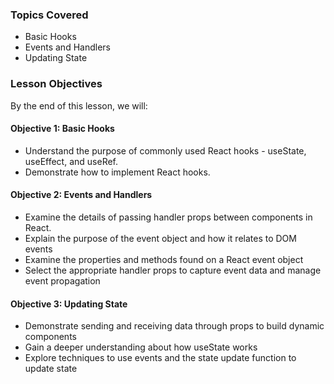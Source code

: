 ### Topics Covered

- Basic Hooks
- Events and Handlers
- Updating State

### Lesson Objectives

By the end of this lesson, we will:

#### Objective 1: Basic Hooks

- Understand the purpose of commonly used React hooks - useState, useEffect, and useRef.
- Demonstrate how to implement React hooks.

#### Objective 2: Events and Handlers

- Examine the details of passing handler props between components in React.
- Explain the purpose of the event object and how it relates to DOM events
- Examine the properties and methods found on a React event object
- Select the appropriate handler props to capture event data and manage event propagation

#### Objective 3: Updating State

- Demonstrate sending and receiving data through props to build dynamic components
- Gain a deeper understanding about how useState works
- Explore techniques to use events and the state update function to update state
